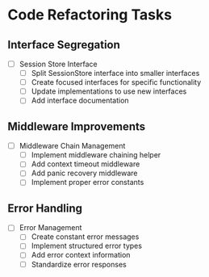 # Code Refactoring Tasks

## Interface Segregation
- [ ] Session Store Interface
  - [ ] Split SessionStore interface into smaller interfaces
  - [ ] Create focused interfaces for specific functionality
  - [ ] Update implementations to use new interfaces
  - [ ] Add interface documentation

## Middleware Improvements
- [ ] Middleware Chain Management
  - [ ] Implement middleware chaining helper
  - [ ] Add context timeout middleware
  - [ ] Add panic recovery middleware
  - [ ] Implement proper error constants

## Error Handling
- [ ] Error Management
  - [ ] Create constant error messages
  - [ ] Implement structured error types
  - [ ] Add error context information
  - [ ] Standardize error responses